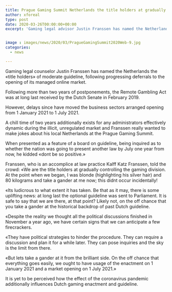 ```yaml
---
title: Prague Gaming Summit Netherlands the title holders at gradually controlling the gaming part
author: xforeal 
type: post
date: 2020-03-26T00:00:00+00:00
excerpt: 'Gaming legal advisor Justin Franssen has named the Netherlands the "title holders" of moderate guideline, following continuous postponements to the opening of its managed online market '


image : images/news/2020/03/PragueGamingSummit2020Web-9.jpg
categories:
  - news

---
```

Gaming legal counselor Justin Franssen has named the Netherlands the &#171;title holders&#187; of moderate guideline, following progressing deferrals to the opening of its managed online market. 

Following more than two years of postponements, the Remote Gambling Act was at long last received by the Dutch Senate in February 2019. 

However, delays since have moved the business sectors arranged opening from 1 January 2021 to 1 July 2021. 

A chill time of two years additionally exists for any administrators effectively dynamic during the illicit, unregulated market and Franssen really wanted to make jokes about his local Netherlands at the Prague Gaming Summit. 

When presented as a feature of a board on guideline, being inquired as to whether the nation was going to present another law by July one year from now, he kidded &#171;dont be so positive.&#187; 

Franssen, who is an accomplice at law practice Kalff Katz Franssen, told the crowd: &#171;We are the title holders at gradually controlling the gaming division. At the point when we began, I was blonde (highlighting his silver hair) and 80 kilograms and take a gander at me now; this didnt occur incidentally! 

&#171;Its ludicrous to what extent it has taken. Be that as it may, there is some uplifting news: at long last the optional guideline was sent to Parliament. It is safe to say that we are there, at that point? Likely not, on the off chance that you take a gander at the historical backdrop of past Dutch guideline. 

&#171;Despite the reality we thought all the political discussions finished in November a year ago, we have certain signs that we can anticipate a few firecrackers. 

&#171;They have political strategies to hinder the procedure. They can require a discussion and plan it for a while later. They can pose inquiries and the sky is the limit from there. 

&#171;But lets take a gander at it from the brilliant side. On the off chance that everything goes easily, we ought to have usage of the enactment on 1 January 2021 and a market opening on 1 July 2021.&#187; 

It is yet to be perceived how the effect of the coronavirus pandemic additionally influences Dutch gaming enactment and guideline.